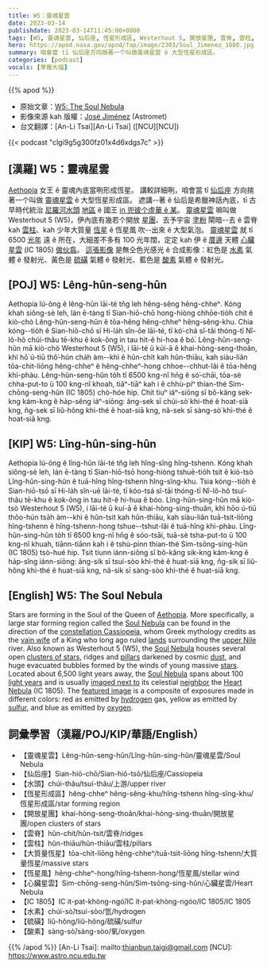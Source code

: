 ```yaml
---
title: W5：靈魂星雲
date: 2023-03-14
publishdate: 2023-03-14T11:45:00+0800
tags: [W5, 靈魂星雲, 仙后座, 恆星形成區, Westerhout 5, 開放星團, 雲脊, 雲柱, 大質量恆星, 恆星風, 心臟星雲, IC 1805, 水素, 硫磺, 酸素, 水頭]
hero: https://apod.nasa.gov/apod/fap/image/2303/Soul_Jimenez_1080.jpg
summary: 咱會當 tī 仙后座方向揣著一个叫做靈魂星雲 ê 大型恆星形成區。
categories: [podcast]
vocals: [草莓大福]
---
```


{{% apod %}}

- 原始文章：[W5: The Soul Nebula](https://apod.nasa.gov/apod/ap230314.html)
- 影像來源 kah 版權：[José Jiménez](https://www.instagram.com/astrometbcn/) (Astromet)
- 台文翻譯：[An-Li Tsai][An-Li Tsai] ([NCU][NCU])

{{< podcast "clgi9g5g300fz01x4d6xdgs7c" >}}

## [漢羅] W5：靈魂星雲
[Aethopia][Aethopia] 女王 ê 靈魂內底當咧形成恆星。
講較詳細咧，咱會當 tī [仙后座][constellation Cassiopeia] 方向揣著一个叫做 [靈魂星雲][Soul Nebula 1] ê 大型恆星形成區。
遮講--著 ê 仙后是希臘神話內底，tī 古早時代統治 [尼羅河水頭][upper Nile] [地區][lands] ê 國王 [in 兜彼个虛華 ê 某][vain wife]。
[靈魂星雲][Soul Nebula 2] 嘛叫做 Westerhout 5 (W5)，伊內底有幾若个開放 [星團][clusters of stars]、去予宇宙 [塗粉][dust] 閘暗--去 ê 雲脊 kah [雲柱][pillars]、kah 少年大質量 [恆星][stars] ê 恆星風 吹--出來 ê 大型氣泡。
[靈魂星雲][Soul Nebula 3] 就 tī 6500 [光年][light years] 遠 ê 所在，大細差不多有 100 光年闊，定定 kah 伊 ê [厝邊][neighbor] 天體 [心臟星雲][Heart Nebula] (IC 1805) [做伙翕][imaged next to]。
[這張影像][featured image] 是無仝色光感光 ê 合成影像：紅色是 [水素][hydrogen] 氣體 ê 發射光、黃色是 [硫磺][sulfur] 氣體 ê 發射光、藍色是 [酸素][oxygen] 氣體 ê 發射光。



## [POJ] W5: Lêng-hûn-seng-hûn
Aethopia lú-ông ê lêng-hûn lāi-té tn̂g leh hêng-sêng hêng-chheⁿ.
Kóng khah siông-sè leh, lán ē-tàng tī Sian-hiō-chō hong-hiòng chhōe-tio̍h chit ê kiò-chò Lêng-hûn-seng-hûn ê tōa-hêng hêng-chheⁿ hêng-sêng-khu.
Chia kóng--tio̍h ê Sian-hiō-chō sī Hi-la̍h sîn-ōe lāi-té, tī kó͘-chá sî-tāi thóng-tī Nî-lô-hô chúi-thâu tē-khu ê kok-ông in tau hit-ê hi-hoa ê bó͘.
Lêng-hûn-seng-hûn mā kiò-chò Westerhout 5 (W5), i lāi-té ū kúi-ā ê khai-hòng-seng-thoân, khì hō͘ ú-tiū thô͘-hún cha̍h àm--khì ê hûn-chit kah hûn-thiāu, kah siàu-liân tōa-chit-liōng hêng-chheⁿ ê hêng-chheⁿ-hong chhoe--chhut-lâi ê tōa-hêng khì-phàu.
Lêng-hûn-seng-hûn to̍h tī 6500 kng-nî hn̄g ê só͘-chāi, tōa-sè chha-put-to ū 100 kng-nî khoah, tiāⁿ-tiāⁿ kah i ê chhù-piⁿ thian-thé Sim-chōng-seng-hûn (IC 1805) chò-hóe hip.
Chit tiuⁿ iáⁿ-siōng sī bô-kâng sek-kng kám-kng ê ha̍p-sêng iáⁿ-siōng: âng-sek sī chúi-sò͘ khì-thé ê hoat-siā kng, n̂g-sek sī liû-hông khì-thé ê hoat-siā kng, nâ-sek sī sàng-sò͘ khì-thé ê hoat-siā kng.

## [KIP] W5: Lîng-hûn-sing-hûn
Aethopia lú-ông ê lîng-hûn lāi-té tn̂g leh hîng-sîng hîng-tshenn.
Kóng khah siông-sè leh, lán ē-tàng tī Sian-hiō-tsō hong-hiòng tshuē-tio̍h tsit ê kiò-tsò Lîng-hûn-sing-hûn ê tuā-hîng hîng-tshenn hîng-sîng-khu.
Tsia kóng--tio̍h ê Sian-hiō-tsō sī Hi-la̍h sîn-uē lāi-té, tī kóo-tsá sî-tāi thóng-tī Nî-lô-hô tsuí-thâu tē-khu ê kok-ông in tau hit-ê hi-hua ê bóo.
Lîng-hûn-sing-hûn mā kiò-tsò Westerhout 5 (W5), i lāi-té ū kuí-ā ê khai-hòng-sing-thuân, khì hōo ú-tiū thôo-hún tsa̍h àm--khì ê hûn-tsit kah hûn-thiāu, kah siàu-liân tuā-tsit-liōng hîng-tshenn ê hîng-tshenn-hong tshue--tshut-lâi ê tuā-hîng khì-phàu.
Lîng-hûn-sing-hûn to̍h tī 6500 kng-nî hn̄g ê sóo-tsāi, tuā-sè tsha-put-to ū 100 kng-nî khuah, tiānn-tiānn kah i ê tshù-pinn thian-thé Sim-tsōng-sing-hûn (IC 1805) tsò-hué hip.
Tsit tiunn iánn-siōng sī bô-kâng sik-kng kám-kng ê ha̍p-sîng iánn-siōng: âng-sik sī tsuí-sòo khì-thé ê huat-siā kng, n̂g-sik sī liû-hông khì-thé ê huat-siā kng, nâ-sik sī sàng-sòo khì-thé ê huat-siā kng.


## [English] W5: The Soul Nebula

Stars are forming in the Soul of the Queen of [Aethopia][Aethopia].
More specifically, a large star forming region called the [Soul Nebula][Soul Nebula 1] can be found in the direction of the [constellation Cassiopeia][constellation Cassiopeia], whom Greek mythology credits as the [vain wife][vain wife] of a King who long ago ruled [lands][lands] surrounding the [upper Nile][upper Nile] river.
Also known as Westerhout 5 (W5), the [Soul Nebula][Soul Nebula 2] houses several open [clusters of stars][clusters of stars], ridges and [pillars][pillars] darkened by cosmic [dust][dust], and huge evacuated bubbles formed by the winds of young massive [stars][stars].
Located about 6,500 light years away, the [Soul Nebula][Soul Nebula 3] spans about 100 [light years][light years] and is usually [imaged next to][imaged next to] its celestial [neighbor][neighbor] the [Heart Nebula][Heart Nebula] (IC 1805).
The [featured image][featured image] is a composite of exposures made in different colors: red as emitted by [hydrogen][hydrogen] gas, yellow as emitted by [sulfur][sulfur], and blue as emitted by [oxygen][oxygen].

## 詞彙學習（漢羅/POJ/KIP/華語/English）
- 【靈魂星雲】Lêng-hûn-seng-hûn/Lîng-hûn-sing-hûn/靈魂星雲/Soul Nebula
- 【仙后座】Sian-hiō-chō/Sian-hiō-tsō/仙后座/Cassiopeia
- 【水頭】chúi-thâu/tsuí-thâu/上游/upper river
- 【恆星形成區】hêng-chheⁿ hêng-sêng-khu/hîng-tshenn hîng-sîng-khu/恆星形成區/star forming region
- 【開放星團】khai-hòng-seng-thoân/khai-hòng-sing-thuân/開放星團/open clusters of stars
- 【雲脊】hûn-chit/hûn-tsit/雲脊/ridges
- 【雲柱】hûn-thiāu/hûn-thiāu/雲柱/pillars
- 【大質量恆星】tōa-chit-liōng hêng-chheⁿ/tuā-tsit-liōng hîng-tshenn/大質量恆星/massive stars
- 【恆星風】hêng-chheⁿ-hong/hîng-tshenn-hong/恆星風/stellar wind
- 【心臟星雲】Sim-chōng-seng-hûn/Sim-tsōng-sing-hûn/心臟星雲/Heart Nebula
- 【IC 1805】IC it-pat-khòng-ngó͘/IC it-pat-khòng-ngóo/IC 1805/IC 1805
- 【水素】chúi-sò͘/tsuí-sòo/氫/hydrogen
- 【硫磺】liû-hông/liû-hông/硫磺/sulfur
- 【酸素】sàng-sò͘/sàng-sòo/氧/oxygen

{{% /apod %}}
[An-Li Tsai]: mailto:thianbun.taigi@gmail.com
[NCU]: https://www.astro.ncu.edu.tw

[copyright]: https://apod.nasa.gov/apod/fap/lib/about_apod.html#srapply
[License]: https://creativecommons.org/licenses/by/2.0/


[Aethopia]:https://en.wikipedia.org/wiki/Aethiopia
[Soul Nebula 1]:https://en.wikipedia.org/wiki/Soul_Nebula
[constellation Cassiopeia]:https://en.wikipedia.org/wiki/Cassiopeia_%28constellation%29
[vain wife]:https://en.wikipedia.org/wiki/Cassiopeia_(mother_of_Andromeda)
[lands]:http://en.wikipedia.org/wiki/Ethiopia_%28mythology%29
[upper Nile]:https://en.wikipedia.org/wiki/Nile_Delta
[Soul Nebula 2]:https://apod.nasa.gov/apod/ap181128.html
[clusters of stars]:http://asterisk.apod.com/viewtopic.php?f=24&t=18009
[pillars]:https://apod.nasa.gov/apod/ap221020.html
[dust]:https://apod.nasa.gov/apod/ap030706.html
[stars]:https://science.nasa.gov/astrophysics/focus-areas/how-do-stars-form-and-evolve
[Soul Nebula 3]:https://apod.nasa.gov/apod/ap171004.html
[light years]:https://spaceplace.nasa.gov/light-year/
[imaged next to]:https://apod.nasa.gov/apod/ap100601.html
[neighbor]:https://cats.com/wp-content/uploads/2016/07/2-Cat-and-Dogfriendships2.jpg
[Heart Nebula]:https://apod.nasa.gov/apod/ap220214.html
[featured image]:https://www.instagram.com/p/CENQecpq7aY/
[hydrogen]:https://www.youtube.com/watch?v=nLuOM9aOWvk
[sulfur]:https://en.wikipedia.org/wiki/Sulfur
[oxygen]:https://periodic.lanl.gov/8.shtml
